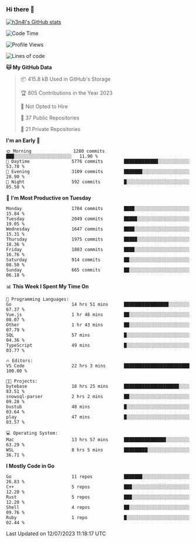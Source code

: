### Hi there 👋

[![h3n4l's GitHub stats](https://github-readme-stats.vercel.app/api?username=h3n4l&count_private=true&show_icons=true&theme=radical)](https://github.com/h3n4l/github-readme-stats)

<!--START_SECTION:waka-->
![Code Time](http://img.shields.io/badge/Code%20Time-1%2C405%20hrs%2045%20mins-blue)

![Profile Views](http://img.shields.io/badge/Profile%20Views-0-blue)

![Lines of code](https://img.shields.io/badge/From%20Hello%20World%20I%27ve%20Written-2.4%20million%20lines%20of%20code-blue)

**🐱 My GitHub Data** 

> 📦 415.8 kB Used in GitHub's Storage 
 > 
> 🏆 805 Contributions in the Year 2023
 > 
> 🚫 Not Opted to Hire
 > 
> 📜 37 Public Repositories 
 > 
> 🔑 21 Private Repositories 
 > 
**I'm an Early 🐤** 

```text
🌞 Morning                1280 commits        ███░░░░░░░░░░░░░░░░░░░░░░   11.90 % 
🌆 Daytime                5776 commits        █████████████░░░░░░░░░░░░   53.70 % 
🌃 Evening                3109 commits        ███████░░░░░░░░░░░░░░░░░░   28.90 % 
🌙 Night                  592 commits         █░░░░░░░░░░░░░░░░░░░░░░░░   05.50 % 
```
📅 **I'm Most Productive on Tuesday** 

```text
Monday                   1704 commits        ████░░░░░░░░░░░░░░░░░░░░░   15.84 % 
Tuesday                  2049 commits        █████░░░░░░░░░░░░░░░░░░░░   19.05 % 
Wednesday                1647 commits        ████░░░░░░░░░░░░░░░░░░░░░   15.31 % 
Thursday                 1975 commits        █████░░░░░░░░░░░░░░░░░░░░   18.36 % 
Friday                   1803 commits        ████░░░░░░░░░░░░░░░░░░░░░   16.76 % 
Saturday                 914 commits         ██░░░░░░░░░░░░░░░░░░░░░░░   08.50 % 
Sunday                   665 commits         ██░░░░░░░░░░░░░░░░░░░░░░░   06.18 % 
```


📊 **This Week I Spent My Time On** 

```text
💬 Programming Languages: 
Go                       14 hrs 51 mins      █████████████████░░░░░░░░   67.37 % 
Vue.js                   1 hr 46 mins        ██░░░░░░░░░░░░░░░░░░░░░░░   08.07 % 
Other                    1 hr 43 mins        ██░░░░░░░░░░░░░░░░░░░░░░░   07.79 % 
SQL                      57 mins             █░░░░░░░░░░░░░░░░░░░░░░░░   04.36 % 
TypeScript               49 mins             █░░░░░░░░░░░░░░░░░░░░░░░░   03.77 % 

🔥 Editors: 
VS Code                  22 hrs 3 mins       █████████████████████████   100.00 % 

🐱‍💻 Projects: 
bytebase                 18 hrs 25 mins      █████████████████████░░░░   83.51 % 
snowsql-parser           2 hrs 2 mins        ██░░░░░░░░░░░░░░░░░░░░░░░   09.28 % 
bustub                   48 mins             █░░░░░░░░░░░░░░░░░░░░░░░░   03.64 % 
play                     47 mins             █░░░░░░░░░░░░░░░░░░░░░░░░   03.57 % 

💻 Operating System: 
Mac                      13 hrs 57 mins      ████████████████░░░░░░░░░   63.29 % 
WSL                      8 hrs 5 mins        █████████░░░░░░░░░░░░░░░░   36.71 % 
```

**I Mostly Code in Go** 

```text
Go                       11 repos            ███████░░░░░░░░░░░░░░░░░░   26.83 % 
C++                      5 repos             ███░░░░░░░░░░░░░░░░░░░░░░   12.20 % 
Rust                     5 repos             ███░░░░░░░░░░░░░░░░░░░░░░   12.20 % 
Shell                    4 repos             ██░░░░░░░░░░░░░░░░░░░░░░░   09.76 % 
Ruby                     1 repo              █░░░░░░░░░░░░░░░░░░░░░░░░   02.44 % 
```




 Last Updated on 12/07/2023 11:18:17 UTC
<!--END_SECTION:waka-->

